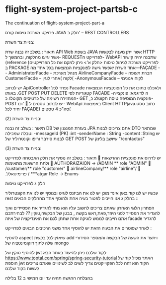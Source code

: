 # flight-system-project-partsb-c
The continuation of flight-system-project-part-a

פרויקט מערכת טיסות
קורס JAVA
חלק ב' – REST CONTROLLERS

בניית צד השרת:

תיאור :
בשלב זה נבנה שרת API Web בשפת JAVA  אשר ייתן מענה לבקשות   HTTP אשר  יגיעו מהלקוח, ובהמשך ל- REQUESTלפרוייקט ה- WebAPI שתבנה יהיה קישור (reference )לפרוייקט מערכת לניהול טיסות <חלק א'>
ניתן למקם את כל הפרוייקטים ב PACKAGE אחד
השרת יאפשר גישה לפונקציות הנמצאות בכל אחד מה—FAÇADE
	-- AdministratorFacde – מנהל מערכת
	AirlineCompanyFacde – חברת תעופה
	CustomerFacde – לקוח )אחרי לוגין(
	-AnonymousFacade – לקוח אנונימי

יש לכתוב ApiController נפרד לכל Facade ולאכלס בתוכו את כל הפונקציות הנמצאות באותו .GET POST PUT DELETE קטגוריות לפי FACADE -ה לדוגמא: פונקצייה המחזירה רשימה של כרטיסים תקוטלג כ- GET ,פונקציה המוסיפה טיסה תקוטלג כ- POST וכו'
	יש לכתוב טסטים ל- WebApi באמצעות Client HTTPjava.כתוב טסט יחיד לכל FAÇADE) סה"כ 4 טסטים(


בניית צד השרת (2):

תיאור :
בשלב זה נבנה DB בעזרת המנגנון של JPA 
אתם צריכים לבנות DTO שמתאר טבלה שמכילה:
-messageId (PK) :int
-senderName : String
-content :String
יש לבנות סירבר וריפו וקונטרוליר של GET POST שיושב בלינק של 
"/contactus"

בניית צד השרת (3):

תיאור :
בשלב זה נוסיף את חלק האבטחה לפרוייקט 
	יש לדרוס את פונקציית ההרשאות ולתת הרשאות מתאימות
	AUTHORAIZAION ->        /ADMIN **    role "ADMIN"
	/customer/**  role "customer"
	airlineCompany/**   role "airline"/
	.פרימיטאלל /
***atgar Role -> Enums

חלק ג לפרוייקט טיסות 

עכשיו יש לנו קוד באק אינד מוכן יש לנו את הביזנס לוגיט ובנוסף יש לנו את הקונטרוליר rest 
בחלק ג אנו חייבים לפטור בעיה אחת ולהוסף אחד מהחלקים הבאים ::

הפתרון הלוגי האחרון שאתם צריכים לחשוב עליו הוא 
מתי להגדיר את הפסיידים ואיך להגדיר את הפסייד לפני היוזר,פאת,ראש בקשה , בבטן של הבקשה,טוקין  ?? 
לבחירתכם אתם חייבים לממש לוגיקה אחת שתתן לכם את האינדיקציה של איזה facade להגדיר 

לאחר שפוטרים את הבעיה הזאת יש להוסיף אחד משני הרכיבים הבאים לפרוייקט :


להוסיף aspect שיאזין לכל בקשת add ויתעד את השעה של הבקשה והמספר הסידורי שלה לתוך דוקומינטציה של mongo 

להוסיף טוקין של jwt לקוד שלכם 
ניתן להיעזר באתר הבא https://www.toptal.com/spring/spring-security-tutorial
האתר מכיל קוד של הוספת jwt הקוד הוא זהה לכל הפקוייקטים צריך לשים לב לשינויים שאתם צריכים לעשות בקוד שלכם 


בהצלחה 
ההגשה תהיה עד יום חמישי ב 12 בלילה


